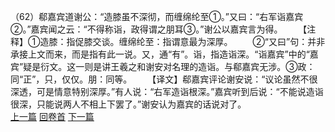 （62）郗嘉宾道谢公：“造膝虽不深彻，而缠绵纶至①。”又曰：“右军诣嘉宾②。”嘉宾闻之云：“不得称诣，政得谓之朋耳③。”谢公以嘉宾言为得。
　　【注释】①造膝：指促膝交谈。缠绵纶至：指谓意最为深厚。
　　②“又曰”句：并非承接上文而来，而是指有此一说。又，通“有”。诣，指造诣深。“诣嘉宾”中的“嘉宾”疑是衍文。这一则是讲王羲之和谢安对名理的造诣。与郗嘉宾无涉。③政：同“正”，只，仅仅。朋：同等。
　　【译文】郗嘉宾评论谢安说：“议论虽然不很深透，可是情意特别深厚。”有人说：“右军造诣根深。”嘉宾听到后说：“不能说造诣很深，只能说两人不相上下罢了。”谢安认为嘉宾的话说对了。
<br>[上一篇](09_61) [回卷首](09_00) [下一篇](09_63)
